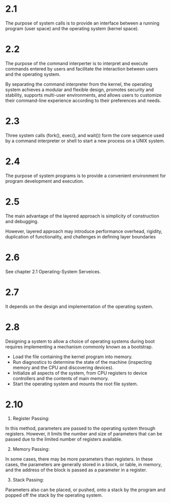 # 2.1

The purpose of system calls is to provide an interface between a running program (user space) and the operating system (kernel space). 

# 2.2

The purpose of the command interperter is to interpret and execute commands entered by users and facilitate the interaction between users and the operating system.

By separating the command interpreter from the kernel, the operating system achieves a modular and flexible design, promotes security and stability, supports multi-user environments, and allows users to customize their command-line experience according to their preferences and needs.

# 2.3

Three system calls (fork(), exec(), and wait()) form the core sequence used by a command interpreter or shell to start a new process on a UNIX system. 

# 2.4

The purpose of system programs is to provide a convenient environment for program development and execution.

# 2.5

The main advantage of the layered approach is simplicity of construction and debugging. 

However, layered approach may introduce performance overhead, rigidity, duplication of functionality, and challenges in defining layer boundaries

# 2.6

See chapter 2.1 Operating-System Serveices.

# 2.7 

It depends on the design and implementation of the operating system.

# 2.8

Designing a system to allow a choice of operating systems during boot requires implementing a mechanism commonly known as a bootstrap.

- Load the file containing the kernel program into memory.
- Run diagnostics to determine the state of the machine (inspecting memory and the CPU and discovering devices).
-  Initialize all aspects of the system, from CPU registers to device controllers and the contents of main memory.
- Start the operating system and mounts the root file system.

# 2.10

1. Register Passing:

In this method, parameters are passed to the operating system through registers. However, it limits the number and size of parameters that can be passed due to the limited number of registers available.

2. Memory Passing:

In some cases, there may be more parameters than registers. In these cases, the parameters are generally stored in a block, or table, in memory, and the address of the block is passed as a parameter in a register.

3. Stack Passing:

Parameters also can be placed, or pushed, onto a stack by the program and popped off the stack by the operating system.
